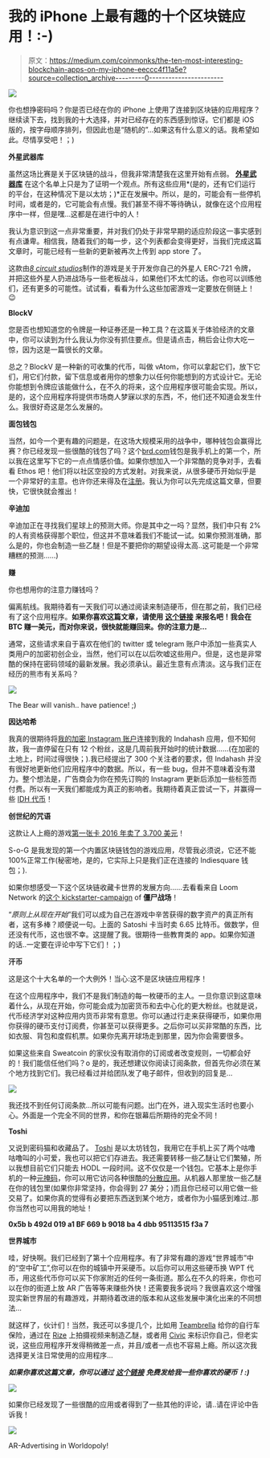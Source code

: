 # 我的 iPhone 上最有趣的十个区块链应用！:-)

> 原文：<https://medium.com/coinmonks/the-ten-most-interesting-blockchain-apps-on-my-iphone-eeccc4f11a5e?source=collection_archive---------0----------------------->

![](img/3b72034d6d502b88b0bef35109fd3244.png)

你也想挣密码吗？你是否已经在你的 iPhone 上使用了连接到区块链的应用程序？继续读下去，找到我的十大选择，并对已经存在的东西感到惊讶。它们都是 iOS 版的，按字母顺序排列，但因此也是“随机的”…如果这有什么意义的话。我希望如此。尽情享受吧！；)

**外星武器库**

虽然这场比赛是关于区块链的战斗，但我非常清楚我在这里开始有点弱。 [**外星武器库**](http://www.alienarsenal.com) 在这个名单上只是为了证明一个观点。所有这些应用*(是的，还有它们运行的平台，在这种情况下是以太坊；)*正在发展中。所以，是的，可能会有一些停机时间，或者是的，它可能会有点慢。我们甚至不得不等待确认，就像在这个应用程序中一样，但是嘿…这都是在进行中的人！

我认为意识到这一点非常重要，并对我们仍处于非常早期的适应阶段这一事实感到有点谦卑。相信我，随着我们的每一步，这个列表都会变得更好，当我们完成这篇文章时，可能已经有一些新的更新被再次上传到 app store 了。

这款由[*8 circuit studios*](https://8circuitstudios.com/)制作的游戏是关于开发你自己的外星人 ERC-721 令牌，并把这些外星人扔进战场与一些老板战斗，如果他们不太忙的话。你也可以训练他们，还有更多的可能性。试试看，看看为什么这些加密游戏一定要放在侧链上！😉

**BlockV**

您是否也想知道您的令牌是一种证券还是一种工具？在这篇关于体验经济的文章中，你可以读到为什么我认为你没有抓住要点。但是请点击，稍后会让你大吃一惊，因为这是一篇很长的文章。

总之？BlockV 是一种新的可收集的代币，叫做 vAtom，你可以拿起它们，放下它们，用它们付款，留下信息或者用你的想象力以任何你能想到的方式设计它。无论你能想到令牌应该能做什么，在不久的将来，这个应用程序很可能会实现。所以，是的，这个应用程序将提供市场商人梦寐以求的东西，不，他们还不知道会发生什么。我很好奇这是怎么发展的。

**面包钱包**

当然，如今一个更有趣的问题是，在这场大规模采用的战争中，哪种钱包会赢得比赛？你已经发现一些很酷的钱包了吗？这个[brd.com](http://brd.com)钱包是我手机上的第一个，所以我在这里写下它的一点点情感价值。如果你想加入一个非常酷的竞争对手，去看看 Ethos 吧！他们将以社区空投的方式发射。对我来说，从很多硬币开始似乎是一个非常好的主意。也许你还来得及在[注册](http://www.ethos.io/universal-wallet/#)。我认为你可以先完成这篇文章，但要快，它很快就会推出！

**辛迪加**

辛迪加正在寻找我们星球上的预测大师。你是其中之一吗？显然，我们中只有 2%的人有资格获得那个职位，但这并不意味着我们不能试一试。如果你预测准确，那么是的，你也会制造一些乙醚！但是不要把你的期望设得太高..这可能是一个非常糟糕的预测……)

**赚**

你也想用你的注意力赚钱吗？

偏离航线。我期待着有一天我们可以通过阅读来制造硬币，但在那之前，我们已经有了这个应用程序。**如果你喜欢这篇文章，请使用** [**这个链接**](http://earn.com/bertbosman/referral/?a=ykjhfd7ewqy1fhdj) **来报名吧！我会在 BTC 赚一美元，而对你来说，很快就能赚回来。你的注意力是…**

通常，这些请求来自于喜欢在他们的 twitter 或 telegram 账户中添加一些真实人类用户的加密初创企业，当然，他们可以在以后吹嘘这些用户。但是，这也是非常酷的保持在密码领域的最新发展。我必须承认。最近生意有点清淡。这与我们正在经历的熊市有关系吗？

![](img/e56bd0de58547f29264621b4023d476f.png)

The Bear will vanish.. have patience! ;)

**因达哈希**

我真的很期待将[我的加密 Instagram 账户](http://www.instagram.com/masteringcrypto/)连接到我的 Indahash 应用，但不知何故，我一直停留在只有 12 个粉丝，这是几周前我开始时的统计数据……(在加密的土地上，时间过得很快；).我已经提出了 300 个关注者的要求，但 Indahash 并没有很好地更新他们应用程序中的数据。所以，有一些 bug，但并不意味着没有潜力。整个想法是，广告商会为你在预先订购的 Instagram 更新后添加一些标签而付费。所以有一天我们都能成为真正的影响者。我期待着真正尝试一下，并赢得一些 [IDH 代币](https://indahash.com/ico)！

**创世纪的咒语**

这款让人上瘾的游戏[第一张卡 2016 年卖了 3.700 美元](https://themerkle.com/spells-of-genesis-satoshicard-sells-for-us3700/)！

S-o-G 是我发现的第一个内置区块链钱包的游戏应用，尽管我必须说，它还不能 100%正常工作(秘密地，是的，它实际上只是我们正在连接的 Indiesquare 钱包；).

如果你想感受一下这个区块链收藏卡世界的发展方向……去看看来自 Loom Network 的[这个 kickstarter-campaign](http://www.kickstarter.com/projects/328862817/zombie-battleground-the-new-generation-of-ccg-tcg) of **僵尸战场**！

“*原则上从现在开始*”我们可以成为自己在游戏中辛苦获得的数字资产的真正所有者，这有多棒？顺便说一句。上面的 Satoshi 卡当时卖 6.65 比特币。做数学，但还没有代币，这也很不幸。这提醒了我。很期待一些教育类的 app。如果你知道的话..一定要在评论中写下它们！；)

**汗币**

这是这个十大名单的一个大例外！当心:这不是区块链应用程序！

在这个应用程序中，我们不是我们制造的每一枚硬币的主人。一旦你意识到这意味着什么，从现在开始，你可能会成为加密货币和去中心化的更大粉丝。也就是说，代币经济学对这种应用内货币非常有意思。你可以通过行走来获得硬币，如果你用你获得的硬币支付订阅费，你甚至可以获得更多。之后你可以买非常酷的东西，比如衣服、背包和度假机票。如果你先离开球场走到那里，因为你会需要很多。

如果这些来自 Sweatcoin 的家伙没有取消你的订阅或者改变规则，一切都会好的！我们能信任他们吗？o 是的，我还想建议你阅读订阅条款，但首先你必须在某个地方找到它们。我已经看过并给团队发了电子邮件，但收到的回复是…

![](img/aeb0b33cde96158adfa74eee382e63a1.png)

我还找不到任何订阅条款…所以可能有问题。出门在外，进入现实生活时也要小心。外面是一个完全不同的世界，和你在银幕后所期待的完全不同！

**Toshi**

又说到密码猫和收藏品了。 [Toshi](http://www.toshi.org) 是以太坊钱包，我用它在手机上买了两个咕噜咕噜叫的小可爱，我也可以把它们存进去。我还需要转移一些乙醚让它们繁殖，所以我想目前它们只能去 HODL 一段时间。这不仅仅是一个钱包。它基本上是你手机的一种[元掩码](https://metamask.io/)，你可以用它访问各种很酷的[分散应用](https://app.co)。从机器人那里放一些乙醚在你的钱包里(如果你非常坚持，你会得到 27 美分；)而且你已经可以用它做一些交易了。如果你真的觉得有必要把东西送到某个地方，或者你为小猫感到难过..那你当然也可以用我的地址！

**0x5b b 492d 019 a1 BF 669 b 9018 ba 4 dbb 95113515 f3a 7**

**世界城市**

哇，好快啊。我们已经到了第十个应用程序。有了非常有趣的游戏“世界城市”中的“空中矿工”,你可以在你的城镇中开采硬币。以后你可以用这些硬币换 WPT 代币，用这些代币你可以买下你家附近的任何一条街道。那么在不久的将来，你也可以在你的街道上放 AR 广告等等来赚些外快！还需要我多说吗？我很喜欢这个增强现实新世界层的有趣游戏，并期待着改进的版本和从这些发展中演化出来的不同想法…

就这样了，伙计们！当然，我还可以多提几个，比如用 [Teambrella](https://en.teambrella.com) 给你的自行车保险，通过在 [Rize](http://www.propsproject.com) 上拍摄视频来制造乙醚，或者用 [Civic](http://www.civic.com) 来标识你自己，但老实说，这些应用程序开发得稍微差一点，并且/或者一点也不容易上瘾。所以这次我选择更关注日常使用的应用程序…

***如果你喜欢这篇文章，你可以通过*** [***这个链接***](https://button.like.co/masteringcrypto) ***免费发给我一些你喜欢的硬币！:)***

![](img/2ffa13e2d8926027274a47ff40941f50.png)

如果你已经发现了一些很酷的应用或者得到了一些其他的评论，请..请在评论中告诉我！

![](img/9967f56bc4ce343ef99c4922f753cb9e.png)

AR-Advertising in Worldopoly!